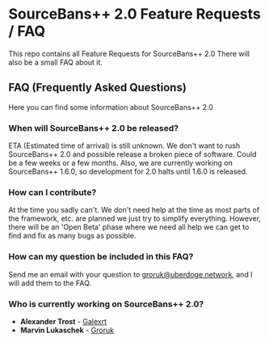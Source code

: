 # SourceBans++ 2.0 Feature Requests / FAQ

This repo contains all Feature Requests for SourceBans++ 2.0
There will also be a small FAQ about it.


## FAQ (Frequently Asked Questions)
Here you can find some information about SourceBans++ 2.0


### When will SourceBans++ 2.0 be released?
ETA (Estimated time of arrival) is still unknown. We don't want to rush SourceBans++ 2.0 and possible release a broken piece of software. Could be a few weeks or a few months.
Also, we are currently working on SourceBans++ 1.6.0, so development for 2.0 halts until 1.6.0 is released.

### How can I contribute?
At the time you sadly can't. We don't need help at the time as most parts of the framework, etc. are planned we just try to simplify everything.
However, there will be an 'Open Beta' phase where we need all help we can get to find and fix as many bugs as possible.

### How can my question be included in this FAQ?
Send me an email with your question to groruk@uberdoge.network, and I will add them to the FAQ.

### Who is currently working on SourceBans++ 2.0?
* **Alexander Trost** - [Galexrt](https://github.com/Galexrt)
* **Marvin Lukaschek** - [Groruk](https://github.com/Groruk)
